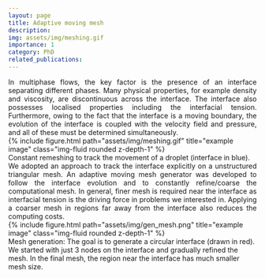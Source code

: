 ```yaml
---
layout: page
title: Adaptive moving mesh 
description: 
img: assets/img/meshing.gif
importance: 1
category: PhD
related_publications: 
---
```

<div style='text-align: justify;'>
In multiphase flows, the key factor is the presence of an interface separating different phases. Many physical properties, for example density and viscosity, are discontinuous across the interface. The interface also possesses localised properties including the interfacial tension. Furthermore, owing to the fact that the interface is a moving boundary, the evolution of the interface is coupled with the velocity field and pressure, and all of these must be determined simultaneously.
</div>

<div class="row justify-content-center">
<div class = "center">
<div class="col-sm">
{% include figure.html path="assets/img/meshing.gif" title="example image" class="img-fluid rounded z-depth-1" %}
</div>
</div>
</div>
<div class="caption">
Constant remeshing to track the movement of a droplet (interface in blue).
</div>

<div style='text-align: justify;'>
We adopted an approach to track the interface explicitly on a unstructured triangular mesh. An adaptive moving mesh generator was developed to follow the interface evolution and to constantly refine/coarse the computational mesh. In general, finer mesh is required near the interface as interfacial tension is the driving force in problems we interested in. Applying a coarser mesh in regions far away from the interface also reduces the computing costs.
</div>


<div class="row justify-content-center">
<div class = "center">
<div class="col-sm">
{% include figure.html path="assets/img/gen_mesh.png" title="example image" class="img-fluid rounded z-depth-1" %}
</div>
</div>
</div>
<div class="caption">
Mesh generation: The goal is to generate a circular interface (drawn in red). We started with just 3 nodes on the interface and gradually refined the mesh. In the final mesh, the region near the interface has much smaller mesh size.
</div>


